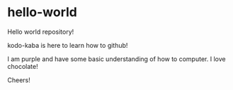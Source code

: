 # hello-world
Hello world repository!

kodo-kaba is here to learn how to github! 

I am purple and have some basic understanding of how to computer. I love chocolate! 

Cheers!
